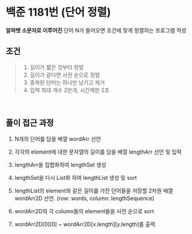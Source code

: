 


<br>

# 백준 1181번 (단어 정렬)

**알파벳 소문자로 이루어진** 단어 N가 들어오면 조건에 맞게 정렬하는 프로그램 작성 


## 조건  
> 1. 길이가 짧은 것부터 정렬
> 2. 길이가 같다면 사전 순으로 정렬
> 3. 중복된 단어는 하나만 남기고 제거
> 4. 입력 최대 개수 2만개, 시간제한 2초

<br>

## 풀이 접근 과정

1. N개의 단어를 담을 배열 wordArr 선언 

2. 각각의 element에 대한 문자열의 길이를 담을 배열 lengthArr 선언 및 입력

3. lengthArr을 집합화하여 lengthSet 생성

4. lengthSet을 다시 List화 하여 lengthList 생성 및 sort

5. lengthList의 element와 같은 길이를 가진 단어들을 저장할 2차원 배열 wordArr2D 선언. (row: words, column: lengthSequence)

6. wordArr2D의 각 column들의 element들을 사전 순으로 sort

7. wordArr2D[0][0] ~ wordArr2D[x.length][y.length]를 출력 







